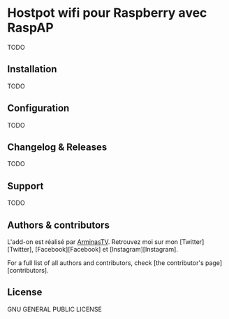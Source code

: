# Hostpot wifi pour Raspberry avec RaspAP

TODO

## Installation

TODO

## Configuration


TODO

## Changelog & Releases


TODO

## Support


TODO

## Authors & contributors

L'add-on est réalisé par [ArminasTV][Youtube]. Retrouvez moi sur mon [Twitter][Twitter], [Facebook][Facebook] et [Instagram][Instagram].

For a full list of all authors and contributors,
check [the contributor's page][contributors].

## License

GNU GENERAL PUBLIC LICENSE

[Youtube]: https://www.youtube.com/channel/UCVdZTJwYKcAaw2H_3ZGsKzw

